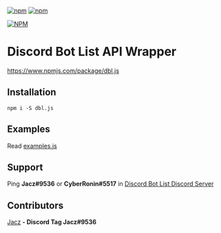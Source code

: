 [![npm](https://img.shields.io/npm/v/npm.svg)](https://www.npmjs.com/package/dbl.js)
[![npm](https://img.shields.io/npm/dt/dbl.js.svg?maxAge=3600)](https://www.npmjs.com/package/dbl.js)

[![NPM](https://nodei.co/npm/dbl.js.png?downloads=true&downloadRank=true&stars=true)](https://nodei.co/npm/dbl.js/)

# Discord Bot List API Wrapper 

https://www.npmjs.com/package/dbl.js

## Installation
```npm i -S dbl.js```

## Examples
Read [examples.js](https://github.com/TheCyberRonin/dbl.js/blob/master/examples.js)


## Support 
Ping **Jacz#9536** or **CyberRonin#5517** in [Discord Bot List Discord Server](https://discord.gg/Gkx6rNQ)

## Contributors
[Jacz](https://github.com/MrJacz) **- Discord Tag Jacz#9536**